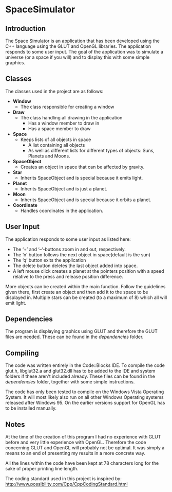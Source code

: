 SpaceSimulator
==============

## Introduction 

The Space Simulator is an application that has been developed using the C++ language using the 
GLUT and OpenGL libraries. The application responds to some user input. The goal of the application 
was to simulate a universe (or a space if you will) and to display this with some simple graphics. 

## Classes 

The classes used in the project are as follows: 
* **Window**
    * The class responsible for creating a window 
* **Draw**
    * The class handling all drawing in the application 
        * Has a window member to draw in 
        * Has a space member to draw 
* **Space**
    * Keeps lists of all objects in space 
        * A list containing all objects 
        * As well as different lists for different types of objects: Suns, Planets and Moons. 
* **SpaceObject**
    * Creates an object in space that can be affected by gravity. 
* **Star**
    * Inherits SpaceObject and is special because it emits light. 
* **Planet**
    * Inherits SpaceObject and is just a planet. 
* **Moon**
    * Inherits SpaceObject and is special because it orbits a planet. 
* **Coordinate**
    * Handles coordinates in the application. 

## User Input 

The application responds to some user input as listed here: 
* The ‘+’ and ‘–‘-buttons zoom in and out, respectively. 
* The ‘n’ button follows the next object in space(default is the sun) 
* The ‘q’ button exits the application 
* The delete button deletes the last object added into space. 
* A left mouse click creates a planet at the pointers position with a speed relative to the press and release position difference. 
 
More objects can be created within the main function. Follow the guidelines given there, first create an object and then add it to the space to be displayed in. Multiple stars can be created (to a maximum of 8) which all will emit light.

## Dependencies 

The program is displaying graphics using GLUT and therefore the GLUT files are needed. These can be 
found in the *dependencies* folder. 

## Compiling
The code was written entirely in the Code::Blocks IDE. To compile the
code glut.h, libglut32.a and glut32.dll has to be added to the IDE and
system folders if these aren't included already. These files can be found
in the *dependencies* folder, together with some simple instructions.

The code has only been tested to compile on the Windows Vista
Operating System. It will most likely also run on all other Windows
Operating systems released after Windows 95. On the earlier versions
support for OpenGL has to be installed manually.

## Notes
At the time of the creation of this program I had no experience
with GLUT before and very little experience with OpenGL. Therefore the
code concerning GLUT and OpenGL will probably not be optimal. It was
simply a means to an end of presenting my results in a more concrete way.

All the lines within the code have been kept at 78 characters long
for the sake of proper printing line length.

The coding standard used in this project is inspired by:
http://www.possibility.com/Cpp/CppCodingStandard.html
